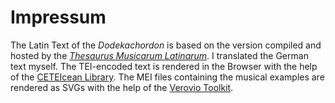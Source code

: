 # Impressum

The Latin Text of the *Dodekachordon* is based on the version compiled and hosted by the [*Thesaurus Musicarum Latinarum*](https://chmtl.indiana.edu/tml/16th/GLADOD1_TEXT.html). I translated the German text myself. The TEI-encoded text is rendered in the Browser with the help of the [CETEIcean Library](https://github.com/TEIC/CETEIcean). The MEI files containing the musical examples are rendered as SVGs with the help of the [Verovio Toolkit](https://www.verovio.org).